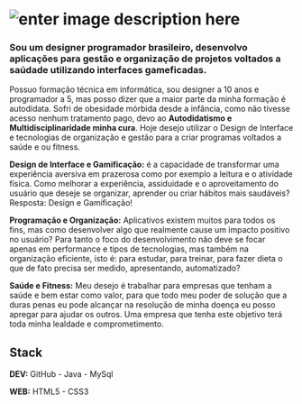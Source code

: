 # ![enter image description here](https://s1.imghub.io/m63Bk.jpg)

### Sou um designer programador brasileiro, desenvolvo aplicações para gestão e organização de projetos voltados a saúdade utilizando interfaces gameficadas.

Possuo formação técnica em informática, sou designer a 10 anos e programador a 5, mas posso dizer que a maior parte da minha formação é autodidata. Sofri de obesidade mórbida desde a infância, como não tivesse acesso nenhum tratamento pago, devo ao **Autodidatismo e Multidisciplinaridade minha cura**. Hoje desejo utilizar o Design de Interface e tecnologias de organização e gestão para a criar programas voltados a saúde e ou fitness.

**Design de Interface e Gamificação:** é a capacidade de transformar uma experiência aversiva em prazerosa como por exemplo a leitura e o atividade física. Como melhorar a experiência, assiduidade e o aproveitamento do usuário que deseje se organizar, aprender ou criar hábitos mais saudáveis? Resposta: Design e Gamificação!

**Programação e Organização:** Aplicativos existem muitos para todos os fins, mas como desenvolver algo que realmente cause um impacto positivo no usuário? Para tanto o foco do desenvolvimento não deve se focar apenas em performance e tipos de tecnologias, mas também na organização eficiente, isto é: para estudar, para treinar, para fazer dieta o que de fato precisa ser medido, apresentando, automatizado?

**Saúde e Fitness:** Meu desejo é trabalhar para empresas que tenham a saúde e bem estar como valor, para que todo meu poder de solução que a duras penas eu pode alcançar na resolução de minha doença eu posso apregar para ajudar os outros. Uma empresa que tenha este objetivo terá toda minha lealdade e comprometimento. 

## Stack

**DEV:** GitHub - Java - MySql

**WEB:** HTML5 - CSS3


<!--
**GuilhermyFranca/GuilhermyFranca** is a ✨ _special_ ✨ repository because its `README.md` (this file) appears on your GitHub profile.

Here are some ideas to get you started:

- 🔭 I’m currently working on ...
- 🌱 I’m currently learning ...
- 👯 I’m looking to collaborate on ...
- 🤔 I’m looking for help with ...
- 💬 Ask me about ...
- 📫 How to reach me: ...
- 😄 Pronouns: ...
- ⚡ Fun fact: ...
-->

